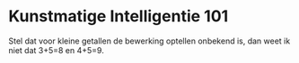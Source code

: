 <h1>Kunstmatige Intelligentie 101</h1>

Stel dat voor kleine getallen de bewerking optellen onbekend is, dan weet ik niet dat 3+5=8 en 4+5=9.
